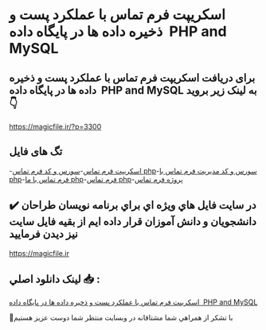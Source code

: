 # اسکریپت فرم تماس با عملکرد پست و ذخیره داده ها در پایگاه داده  PHP and MySQL

## برای دریافت اسکریپت فرم تماس با عملکرد پست و ذخیره داده ها در پایگاه داده  PHP and MySQL به لینک زیر بروید 👇

https://magicfile.ir/?p=3300

## تگ های فایل

-[اسکریپت فرم تماس](https://magicfile.ir/product/%d9%81%d8%b1%d9%85-%d8%aa%d9%85%d8%a7%d8%b3-%d8%a8%d8%a7-%d8%b9%d9%85%d9%84%da%a9%d8%b1%d8%af-%d8%b0%d8%ae%db%8c%d8%b1%d9%87-php-mysql/)-[سورس و کد فرم تماس php](https://magicfile.ir/product/%d9%81%d8%b1%d9%85-%d8%aa%d9%85%d8%a7%d8%b3-%d8%a8%d8%a7-%d8%b9%d9%85%d9%84%da%a9%d8%b1%d8%af-%d8%b0%d8%ae%db%8c%d8%b1%d9%87-php-mysql/)-[سورس و کد مدیریت فرم تماس با php](https://magicfile.ir/product/%d9%81%d8%b1%d9%85-%d8%aa%d9%85%d8%a7%d8%b3-%d8%a8%d8%a7-%d8%b9%d9%85%d9%84%da%a9%d8%b1%d8%af-%d8%b0%d8%ae%db%8c%d8%b1%d9%87-php-mysql/)-[فرم تماس با ما php](https://magicfile.ir/product/%d9%81%d8%b1%d9%85-%d8%aa%d9%85%d8%a7%d8%b3-%d8%a8%d8%a7-%d8%b9%d9%85%d9%84%da%a9%d8%b1%d8%af-%d8%b0%d8%ae%db%8c%d8%b1%d9%87-php-mysql/)-[فرم تماس php](https://magicfile.ir/product/%d9%81%d8%b1%d9%85-%d8%aa%d9%85%d8%a7%d8%b3-%d8%a8%d8%a7-%d8%b9%d9%85%d9%84%da%a9%d8%b1%d8%af-%d8%b0%d8%ae%db%8c%d8%b1%d9%87-php-mysql/)-[پروژه فرم تماس](https://magicfile.ir/product/%d9%81%d8%b1%d9%85-%d8%aa%d9%85%d8%a7%d8%b3-%d8%a8%d8%a7-%d8%b9%d9%85%d9%84%da%a9%d8%b1%d8%af-%d8%b0%d8%ae%db%8c%d8%b1%d9%87-php-mysql/)

## ✔️ در سايت فايل هاي ويژه اي براي برنامه نويسان طراحان دانشجويان و دانش آموزان قرار داده ايم از بقيه فايل سايت نيز ديدن فرماييد

https://magicfile.ir


## لينک دانلود اصلي 📥 :

[اسکریپت فرم تماس با عملکرد پست و ذخیره داده ها در پایگاه داده  PHP and MySQL](https://magicfile.ir/product/%d9%81%d8%b1%d9%85-%d8%aa%d9%85%d8%a7%d8%b3-%d8%a8%d8%a7-%d8%b9%d9%85%d9%84%da%a9%d8%b1%d8%af-%d8%b0%d8%ae%db%8c%d8%b1%d9%87-php-mysql/) 


🙏با تشکر از همراهي شما مشتاقانه در وبسایت منتظر شما دوست عزیز هستیم

